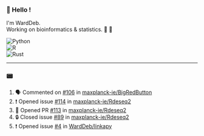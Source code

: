 ### :robot: Hello !

I'm WardDeb.  
Working on bioinformatics & statistics. 🧬 🧪  

![Python](https://img.shields.io/badge/python-3670A0?style=for-the-badge&logo=python&logoColor=ffdd54)  
![R](https://img.shields.io/badge/r-%23276DC3.svg?style=for-the-badge&logo=r&logoColor=white)  
![Rust](https://img.shields.io/badge/rust-%23000000.svg?style=for-the-badge&logo=rust&logoColor=white)  

---

### :pager:

<!--START_SECTION:activity-->
1. 🗣 Commented on [#106](https://github.com/maxplanck-ie/BigRedButton/issues/106#issuecomment-2915672081) in [maxplanck-ie/BigRedButton](https://github.com/maxplanck-ie/BigRedButton)
2. ❗ Opened issue [#114](https://github.com/maxplanck-ie/Rdeseq2/issues/114) in [maxplanck-ie/Rdeseq2](https://github.com/maxplanck-ie/Rdeseq2)
3. 💪 Opened PR [#113](https://github.com/maxplanck-ie/Rdeseq2/pull/113) in [maxplanck-ie/Rdeseq2](https://github.com/maxplanck-ie/Rdeseq2)
4. 🔒 Closed issue [#89](https://github.com/maxplanck-ie/Rdeseq2/issues/89) in [maxplanck-ie/Rdeseq2](https://github.com/maxplanck-ie/Rdeseq2)
5. ❗ Opened issue [#4](https://github.com/WardDeb/linkapy/issues/4) in [WardDeb/linkapy](https://github.com/WardDeb/linkapy)
<!--END_SECTION:activity-->

